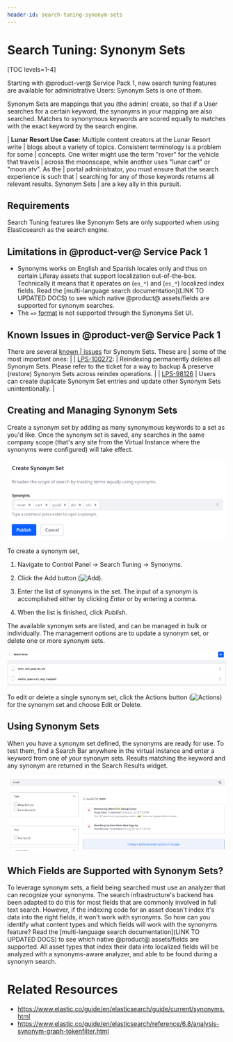 ```yaml
---
header-id: search-tuning-synonym-sets
---
```


# Search Tuning: Synonym Sets

[TOC levels=1-4]

Starting with @product-ver@ Service Pack 1, new search tuning features are
available for administrative Users: Synonym Sets is one of them.

Synonym Sets are mappings that you (the admin) create, so that if a User
searches for a certain keyword, the synonyms in your mapping are also searched.
Matches to synonymous keywords are scored equally to matches with the exact
keyword by the search engine.

| **Lunar Resort Use Case:** Multiple content creators at the Lunar Resort write
| blogs about a variety of topics. Consistent terminology is a problem for some
| concepts. One writer might use the term "rover" for the vehicle that travels
| across the moonscape, while another uses "lunar cart" or "moon atv". As the
| portal administrator, you must ensure that the search experience is such that
| searching for any of those keywords returns all relevant results. Synonym Sets
| are a key ally in this pursuit.

## Requirements

Search Tuning features like Synonym Sets are only supported when using
Elasticsearch as the search engine.

## Limitations in @product-ver@ Service Pack 1

* Synonyms works on English and Spanish locales only and thus on certain Liferay assets that support localization out-of-the-box. Technically it means that it operates on (`en_*`) and (`es_*`) localized index fields. Read the [multi-language search documentation](LINK TO UPDATED DOCS) to see which native @product@ assets/fields are supported for synonym searches.
* The `=>` [format](https://www.elastic.co/guide/en/elasticsearch/guide/current/synonym-formats.html) is not supported through the Synonyms Set UI.

## Known Issues in @product-ver@ Service Pack 1

There are several [known
| issues](https://issues.liferay.com/browse/LPS-99658) for Synonym Sets. These are
| some of the most important ones:
| 
| [LPS-100272](https://issues.liferay.com/browse/LPS-100272): 
| Reindexing permanently deletes all Synonym Sets. Please refer to the ticket for a way to backup & preserve (restore) Synonym Sets across reindex operations. 
| 
| [LPS-98126](https://issues.liferay.com/browse/LPS-98126)
| Users can create duplicate Synonym Set entries and update other Synonym Sets unintentionally.
| 

<!--
| [LPS-98063](https://issues.liferay.com/browse/LPS-98063): 
| Synonyms do not work with Documents and Media Assets. Note: 
| 
| [LPS-98148](https://issues.liferay.com/browse/LPS-98148): Synonyms do not work
| with Knowledge Base Assets.
-->

<!--
Read the [multi-language search documentation](LINK TO UPDATED DOCS) to see
which native @product@ assets/fields are supported for synonym searches. What
does localized search have to do with synonyms? All asset types that index their
data into localized fields will be analyzed with a synonyms-aware analyzer, and
able to be found during a synonym search.
-->

## Creating and Managing Synonym Sets

Create a synonym set by adding as many synonymous keywords to a set as you'd
like. Once the synonym set is saved, any searches in the same company scope
(that's any site from the Virtual Instance where the synonyms were configured)
will take effect.

![Figure 1: Add as many synonymous keywords to a set as you'd like.](../../images/search-synonym-set.png)

To create a synonym set,

1. Navigate to Control Panel &rarr; Search Tuning &rarr; Synonyms.

2.  Click the Add button (![Add](../../images/icon-add.png)).

3.  Enter the list of synonyms in the set. The input of a synonym is
    accomplished either by clicking _Enter_ or by entering a comma.

4.  When the list is finished, click _Publish_.

The available synonym sets are listed, and can be managed in bulk or
individually. The management options are to update a synonym set, or delete one
or more synonym sets.

![Figure 2: Synonym sets can be managed in bulk.](../../images/search-synonym-sets.png) 

To edit or delete a single synonym set, click the Actions button
(![Actions](../../images/icon-actions.png)) for the synonym set and choose Edit
or Delete.

## Using Synonym Sets

When you have a synonym set defined, the synonyms are ready for use. To test
them, find a Search Bar anywhere in the virtual instance and enter a keyword
from one of your synonym sets. Results matching the keyword and any synonym are
returned in the Search Results widget.

![Figure 3: The Blogs Entry does not contain the word "rover" but it can be matched because of a synonym set mapping "cart" as its synonym. The synonym is even highlighted.](../../images/search-synonomous-result.png)

## Which Fields are Supported with Synonym Sets?

To leverage synonym sets, a field being searched must use an analyzer that can
recognize your synonyms. The search infrastructure's backend has been adapted to
do this for most fields that are commonly involved in full text search. However,
if the indexing code for an asset doesn't index it's data into the right fields,
it won't work with synonyms. So how can you identify what content types and
which fields will work with the synonyms feature? Read the [multi-language
search documentation](LINK TO UPDATED DOCS) to see which native @product@
assets/fields are supported. All asset types that index their data into
localized fields will be analyzed with a synonyms-aware analyzer, and able to be
found during a synonym search.

# Related Resources
* https://www.elastic.co/guide/en/elasticsearch/guide/current/synonyms.html
* https://www.elastic.co/guide/en/elasticsearch/reference/6.8/analysis-synonym-graph-tokenfilter.html
